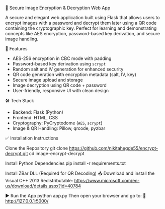 🔐 Secure Image Encryption & Decryption Web App

A secure and elegant web application built using Flask that allows users to encrypt images with a password and decrypt them later using a QR code containing the cryptographic key. Perfect for learning and demonstrating concepts like AES encryption, password-based key derivation, and secure image handling.

🚀 Features

- AES-256 encryption in CBC mode with padding
- Password-based key derivation using `scrypt`
- Random salt and IV generation for enhanced security
- QR code generation with encryption metadata (salt, IV, key)
- Secure image upload and storage
- Image decryption using QR code + password
- User-friendly, responsive UI with clean design

🛠 Tech Stack

- Backend: Flask (Python)
- Frontend: HTML, CSS
- Cryptography: PyCryptodome (`AES`, `scrypt`)
- Image & QR Handling: Pillow, qrcode, pyzbar

✅ Installation Instructions

Clone the Repository
git clone https://github.com/nikitahegde55/encrypt-decrypt.git
cd image-encrypt-decrypt

Install Python Dependencies
pip install -r requirements.txt

Install ZBar DLL (Required for QR Decoding)
📥 Download and install the Visual C++ 2013 Redistributable:
https://www.microsoft.com/en-us/download/details.aspx?id=40784

▶️ Run the App
python app.py
Then open your browser and go to:
📍 http://127.0.0.1:5000/

